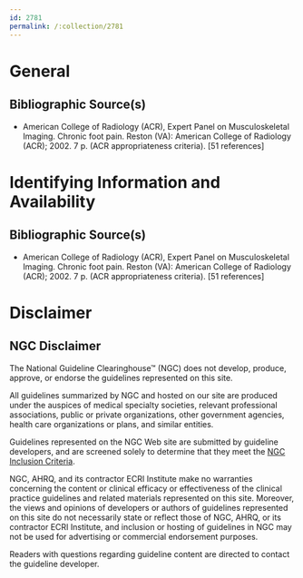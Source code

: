 ```yaml
---
id: 2781
permalink: /:collection/2781
---
```


# General

## Bibliographic Source(s)

- American College of Radiology (ACR), Expert Panel on Musculoskeletal Imaging. Chronic foot pain. Reston (VA): American College of Radiology (ACR); 2002. 7 p. (ACR appropriateness criteria). [51 references]

# Identifying Information and Availability

## Bibliographic Source(s)

- American College of Radiology (ACR), Expert Panel on Musculoskeletal Imaging. Chronic foot pain. Reston (VA): American College of Radiology (ACR); 2002. 7 p. (ACR appropriateness criteria). [51 references]

# Disclaimer

## NGC Disclaimer

The National Guideline Clearinghouse™ (NGC) does not develop, produce, approve, or endorse the guidelines represented on this site.

All guidelines summarized by NGC and hosted on our site are produced under the auspices of medical specialty societies, relevant professional associations, public or private organizations, other government agencies, health care organizations or plans, and similar entities.

Guidelines represented on the NGC Web site are submitted by guideline developers, and are screened solely to determine that they meet the [NGC Inclusion Criteria](/help-and-about/summaries/inclusion-criteria).

NGC, AHRQ, and its contractor ECRI Institute make no warranties concerning the content or clinical efficacy or effectiveness of the clinical practice guidelines and related materials represented on this site. Moreover, the views and opinions of developers or authors of guidelines represented on this site do not necessarily state or reflect those of NGC, AHRQ, or its contractor ECRI Institute, and inclusion or hosting of guidelines in NGC may not be used for advertising or commercial endorsement purposes.

Readers with questions regarding guideline content are directed to contact the guideline developer.

